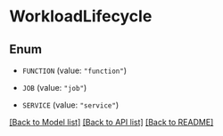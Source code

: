 # WorkloadLifecycle

## Enum


* `FUNCTION` (value: `"function"`)

* `JOB` (value: `"job"`)

* `SERVICE` (value: `"service"`)


[[Back to Model list]](../README.md#documentation-for-models) [[Back to API list]](../README.md#documentation-for-api-endpoints) [[Back to README]](../README.md)


